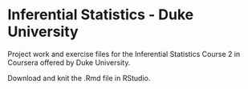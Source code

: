 # Inferential Statistics - Duke University
Project work and exercise files for the Inferential Statistics Course 2 in Coursera offered by Duke University.

Download and knit the .Rmd file in RStudio. 
